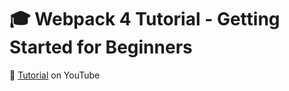 # :mortar_board: Webpack 4 Tutorial - Getting Started for Beginners

:beginner: [Tutorial](https://www.youtube.com/watch?v=TzdEpgONurw) on YouTube
